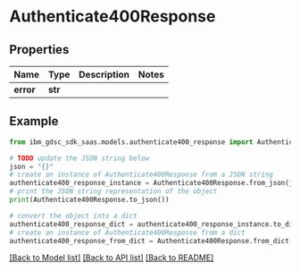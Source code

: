 # Authenticate400Response


## Properties

Name | Type | Description | Notes
------------ | ------------- | ------------- | -------------
**error** | **str** |  | 

## Example

```python
from ibm_gdsc_sdk_saas.models.authenticate400_response import Authenticate400Response

# TODO update the JSON string below
json = "{}"
# create an instance of Authenticate400Response from a JSON string
authenticate400_response_instance = Authenticate400Response.from_json(json)
# print the JSON string representation of the object
print(Authenticate400Response.to_json())

# convert the object into a dict
authenticate400_response_dict = authenticate400_response_instance.to_dict()
# create an instance of Authenticate400Response from a dict
authenticate400_response_from_dict = Authenticate400Response.from_dict(authenticate400_response_dict)
```
[[Back to Model list]](../README.md#documentation-for-models) [[Back to API list]](../README.md#documentation-for-api-endpoints) [[Back to README]](../README.md)


